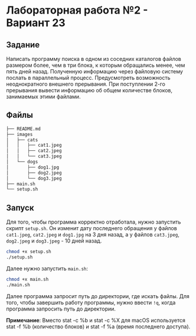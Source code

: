 # Лабораторная работа №2 - Вариант 23

## Задание

Написать программу поиска в одном из соседних каталогов файлов размером более, чем в три блока, к которым обращались менее, чем пять дней назад. Полученную информацию через файловую систему послать в параллельный процесс. Предусмотреть возможность неоднократного внешнего прерывания. При поступлении 2-го прерывания вывести информацию об общем количестве блоков, занимаемых этими файлами.

## Файлы

```md
├── README.md
├── images
│   ├── cats
│   │   ├── cat1.jpeg
│   │   ├── cat2.jpeg
│   │   └── cat3.jpeg
│   └── dogs
│       ├── dog1.jpg
│       ├── dog2.jpeg
│       └── dog3.jpeg
├── main.sh
└── setup.sh
```

## Запуск

Для того, чтобы программа корректно отработала, нужно запустить скрипт `setup.sh`. Он изменит дату последнего обращения у файлов `cat1.jpeg`, `cat2.jpeg` и `dog1.jpg` на 3 дня назад, а у файлов `cat3.jpeg`, `dog2.jpeg` и `dog3.jpeg` - 10 дней назад.

```bash
chmod +x setup.sh
./setup.sh
```

Далее нужно запустить `main.sh`:

```bash
chmod +x main.sh
./main.sh
```

Далее программа запросит путь до директории, где искать файлы. Для того, чтобы завершить работу программы, нужно ввести `!q`, когда программа запросить путь до директории.

**Примечание**: Вместо stat -c %b и stat -c %X для macOS используется stat -f %b (количество блоков) и stat -f %a (время последнего доступа).